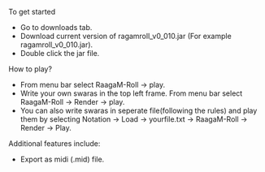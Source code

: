 To get started
  * Go to downloads tab.
  * Download current version of ragamroll\_v0\_010.jar (For example ragamroll\_v0\_010.jar).
  * Double click the jar file.

How to play?
  * From menu bar select RaagaM-Roll -> play.
  * Write your own swaras in the top left frame. From menu bar select RaagaM-Roll -> Render -> play.
  * You can also write swaras in seperate file(following the rules) and play them by selecting Notation -> Load -> yourfile.txt -> RaagaM-Roll -> Render -> Play.

Additional features include:
  * Export as midi (.mid) file.